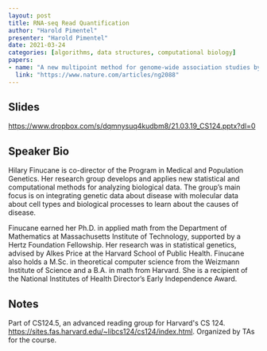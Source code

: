 ```yaml
---
layout: post
title: RNA-seq Read Quantification
author: "Harold Pimentel"
presenter: "Harold Pimentel"
date: 2021-03-24
categories: [algorithms, data structures, computational biology]
papers:
- name: "A new multipoint method for genome-wide association studies by imputation of genotypes"
  link: "https://www.nature.com/articles/ng2088"
---
```


## Slides

https://www.dropbox.com/s/dqmnysuq4kudbm8/21.03.19_CS124.pptx?dl=0

## Speaker Bio

Hilary Finucane is co-director of the Program in Medical and Population Genetics. Her research group develops and applies new statistical and computational methods for analyzing biological data. The group’s main focus is on integrating genetic data about disease with molecular data about cell types and biological processes to learn about the causes of disease.

Finucane earned her Ph.D. in applied math from the Department of Mathematics at Massachusetts Institute of Technology, supported by a Hertz Foundation Fellowship. Her research was in statistical genetics, advised by Alkes Price at the Harvard School of Public Health. Finucane also holds a M.Sc. in theoretical computer science from the Weizmann Institute of Science and a B.A. in math from Harvard. She is a recipient of the National Institutes of Health Director’s Early Independence Award.

## Notes
Part of CS124.5, an advanced reading group for Harvard's CS 124.  https://sites.fas.harvard.edu/~libcs124/cs124/index.html.  Organized by TAs for the course.